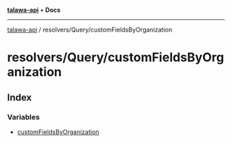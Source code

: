 [**talawa-api**](../../../README.md) • **Docs**

***

[talawa-api](../../../modules.md) / resolvers/Query/customFieldsByOrganization

# resolvers/Query/customFieldsByOrganization

## Index

### Variables

- [customFieldsByOrganization](variables/customFieldsByOrganization.md)
